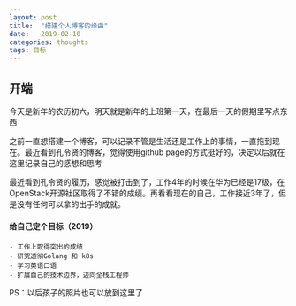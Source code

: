 ```yaml
---
layout: post
title:  "搭建个人博客的缘由"
date:   2019-02-10
categories: thoughts
tags: 目标
---
```


## 开端

今天是新年的农历初六，明天就是新年的上班第一天，在最后一天的假期里写点东西

之前一直想搭建一个博客，可以记录不管是生活还是工作上的事情，一直拖到现在。最近看到孔令贤的博客，觉得使用github page的方式挺好的，决定以后就在这里记录自己的感想和思考

最近看到孔令贤的履历，感觉被打击到了，工作4年的时候在华为已经是17级，在OpenStack开源社区取得了不错的成绩。再看看现在的自己，工作接近3年了，但是没有任何可以拿的出手的成就。

#### 给自己定个目标（2019）

    - 工作上取得突出的成绩
    - 研究透彻Golang 和 k8s
    - 学习英语口语
    - 扩展自己的技术边界，迈向全栈工程师



PS：以后孩子的照片也可以放到这里了
